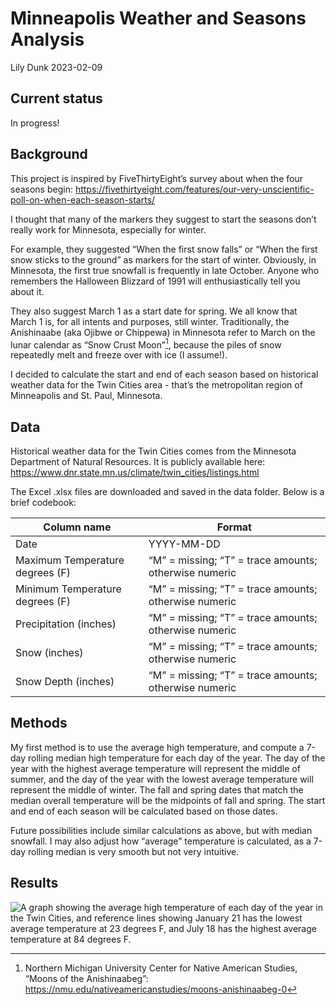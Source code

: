 Minneapolis Weather and Seasons Analysis
================
Lily Dunk
2023-02-09

<!-- README.md is generated from README.Rmd. Please edit that file -->

## Current status

In progress!

## Background

This project is inspired by FiveThirtyEight’s survey about when the four
seasons begin:
<https://fivethirtyeight.com/features/our-very-unscientific-poll-on-when-each-season-starts/>

I thought that many of the markers they suggest to start the seasons
don’t really work for Minnesota, especially for winter.

For example, they suggested “When the first snow falls” or “When the
first snow sticks to the ground” as markers for the start of winter.
Obviously, in Minnesota, the first true snowfall is frequently in late
October. Anyone who remembers the Halloween Blizzard of 1991 will
enthusiastically tell you about it.

They also suggest March 1 as a start date for spring. We all know that
March 1 is, for all intents and purposes, still winter. Traditionally,
the Anishinaabe (aka Ojibwe or Chippewa) in Minnesota refer to March on
the lunar calendar as “Snow Crust Moon”[^1], because the piles of snow
repeatedly melt and freeze over with ice (I assume!).

I decided to calculate the start and end of each season based on
historical weather data for the Twin Cities area - that’s the
metropolitan region of Minneapolis and St. Paul, Minnesota.

## Data

Historical weather data for the Twin Cities comes from the Minnesota
Department of Natural Resources. It is publicly available here:
<https://www.dnr.state.mn.us/climate/twin_cities/listings.html>

The Excel .xlsx files are downloaded and saved in the data folder. Below
is a brief codebook:

| Column name                     | Format                                                |
|---------------------------------|-------------------------------------------------------|
| Date                            | YYYY-MM-DD                                            |
| Maximum Temperature degrees (F) | “M” = missing; “T” = trace amounts; otherwise numeric |
| Minimum Temperature degrees (F) | “M” = missing; “T” = trace amounts; otherwise numeric |
| Precipitation (inches)          | “M” = missing; “T” = trace amounts; otherwise numeric |
| Snow (inches)                   | “M” = missing; “T” = trace amounts; otherwise numeric |
| Snow Depth (inches)             | “M” = missing; “T” = trace amounts; otherwise numeric |

## Methods

My first method is to use the average high temperature, and compute a
7-day rolling median high temperature for each day of the year. The day
of the year with the highest average temperature will represent the
middle of summer, and the day of the year with the lowest average
temperature will represent the middle of winter. The fall and spring
dates that match the median overall temperature will be the midpoints of
fall and spring. The start and end of each season will be calculated
based on those dates.

Future possibilities include similar calculations as above, but with
median snowfall. I may also adjust how “average” temperature is
calculated, as a 7-day rolling median is very smooth but not very
intuitive.

## Results

![A graph showing the average high temperature of each day of the year
in the Twin Cities, and reference lines showing January 21 has the
lowest average temperature at 23 degrees F, and July 18 has the highest
average temperature at 84 degrees
F.](output/Hottest%20and%20coldest%20dates.png)

[^1]: Northern Michigan University Center for Native American Studies,
    “Moons of the Anishinaabeg”:
    <https://nmu.edu/nativeamericanstudies/moons-anishinaabeg-0>
